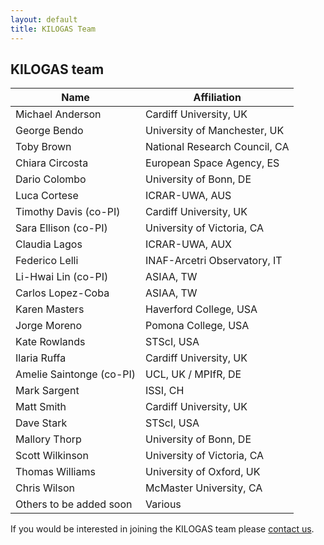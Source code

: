 ```yaml
---
layout: default
title: KILOGAS Team
---
```


## KILOGAS team

| Name      				| Affiliation                   |
| ----------- 				| ----------- 				    |
| Michael Anderson 			| Cardiff University, UK		|
| George Bendo				| University of Manchester, UK	|
| Toby Brown				| National Research Council, CA |
| Chiara Circosta			| European Space Agency, ES 	|
| Dario Colombo				| University of Bonn, DE 		|
| Luca Cortese				| ICRAR-UWA, AUS				|	
| Timothy Davis (co-PI) 	| Cardiff University, UK        |
| Sara Ellison  (co-PI)    	| University of Victoria, CA    |
| Claudia Lagos				| ICRAR-UWA, AUX				|
| Federico Lelli 			| INAF-Arcetri Observatory, IT 	|
| Li-Hwai Lin   (co-PI)  	| ASIAA, TW				        |
| Carlos Lopez-Coba			| ASIAA, TW						|
| Karen Masters				| Haverford College, USA		|
| Jorge Moreno				| Pomona College, USA			|
| Kate Rowlands				| STScI, USA					|
| Ilaria Ruffa				| Cardiff University, UK		|
| Amelie Saintonge  (co-PI) | UCL, UK / MPIfR, DE       	|
| Mark Sargent				| ISSI, CH						|
| Matt Smith				| Cardiff University, UK		|
| Dave Stark				| STScI, USA					|
| Mallory Thorp				| University of Bonn, DE 		|
| Scott Wilkinson			| University of Victoria, CA 	|
| Thomas Williams			| University of Oxford, UK		|
| Chris Wilson				| McMaster University, CA 		|
| Others to be added soon   | Various			       	    |



If you would be interested in joining the KILOGAS team please [contact us](/contact/).

